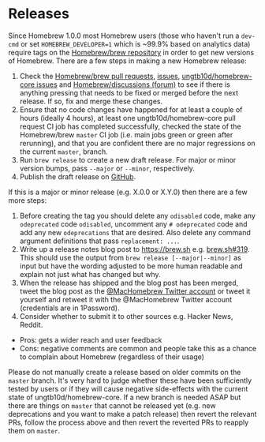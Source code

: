# Releases

Since Homebrew 1.0.0 most Homebrew users (those who haven't run a `dev-cmd` or
set `HOMEBREW_DEVELOPER=1` which is ~99.9% based on analytics data) require tags
on the [Homebrew/brew repository](https://github.com/blcksec/brew)
in order to get new versions of Homebrew. There are a few steps in making a new
Homebrew release:

1. Check the [Homebrew/brew pull requests](https://github.com/blcksec/brew/pulls),
   [issues](https://github.com/blcksec/brew/issues),
   [ungtb10d/homebrew-core issues](https://github.com/ungtb10d/homebrew-core/issues) and
   [Homebrew/discussions (forum)](https://github.com/homebrew/discussions/discussions) to see if there is
   anything pressing that needs to be fixed or merged before the next release.
   If so, fix and merge these changes.
2. Ensure that no code changes have happened for at least a couple of hours (ideally 4 hours),
   at least one ungtb10d/homebrew-core pull request CI job has completed successfully,
   checked the state of the Homebrew/brew `master` CI job (i.e. main jobs green or green after rerunning),
   and that you are confident there are no major regressions on the current `master`,
   branch.
3. Run `brew release` to create a new draft release. For major or minor version bumps,
   pass `--major` or `--minor`, respectively.
4. Publish the draft release on [GitHub](https://github.com/blcksec/brew/releases).

If this is a major or minor release (e.g. X.0.0 or X.Y.0) then there are a few more steps:

1. Before creating the tag you should delete any `odisabled` code, make any
   `odeprecated` code `odisabled`, uncomment any `# odeprecated` code and add
   any new `odeprecations` that are desired. Also delete any command argument
   definitions that pass `replacement: ...`.
2. Write up a release notes blog post to <https://brew.sh>
   e.g. [brew.sh#319](https://github.com/blcksec/brew.sh/pull/319).
   This should use the output from `brew release [--major|--minor]` as input but
   have the wording adjusted to be more human readable and explain not just what has changed but why.
3. When the release has shipped and the blog post has been merged, tweet the
   blog post as the [@MacHomebrew Twitter account](https://twitter.com/MacHomebrew)
   or tweet it yourself and retweet it with the @MacHomebrew Twitter account
   (credentials are in 1Password).
4. Consider whether to submit it to other sources e.g. Hacker News, Reddit.
  - Pros: gets a wider reach and user feedback
  - Cons: negative comments are common and people take this as a chance to
          complain about Homebrew (regardless of their usage)

Please do not manually create a release based on older commits on the `master` branch.
It's very hard to judge whether these have been sufficiently tested by users or if they will
cause negative side-effects with the current state of ungtb10d/homebrew-core.
If a new branch is needed ASAP but there are things on `master` that cannot be released yet
(e.g. new deprecations and you want to make a patch release) then revert the relevant PRs,
follow the process above and then revert the reverted PRs to reapply them on `master`.
